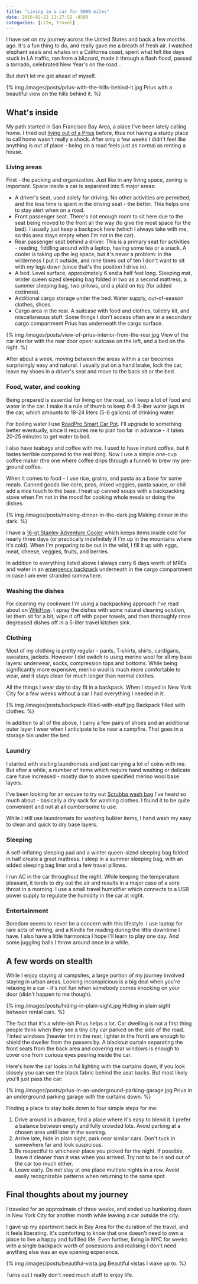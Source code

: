 ```yaml
---
title: "Living in a car for 5000 miles"
date: 2016-02-22 11:27:52 -0500
categories: [Life, Travel]
---
```


I have set on my journey across the United States and back a few months ago.
It's a fun thing to do, and really gave me a breath of fresh air. I watched
elephant seals and whales on a California coast, spent what felt like days
stuck in LA traffic, ran from a blizzard, made it through a flash flood, passed
a tornado, celebrated New Year's on the road... 

But don't let me get ahead of myself.

{% img /images/posts/prius-with-the-hills-behind-it.jpg Prius with a beautiful view on the hills behind it. %}

## What's inside

My path started in San Francisco Bay Area, a place I've been lately calling
home. I tried out [living out of a Prius][1] before, thus not having a sturdy
place to call home wasn't really a shock. After only a few weeks I didn't feel
like anything is out of place - being on a road feels just as normal as renting
a house.

### Living areas

First - the packing and organization. Just like in any living space, zoning is
important. Space inside a car is separated into 5 major areas:

* A driver's seat, used solely for driving. No other activities are permitted,
  and the less time is spent in the driving seat - the better. This helps one
  to stay alert when on a road.
* Front passenger seat. There's not enough room to sit here due to the seat
  being moved to the front all the way (to give the most space for the bed). I
  usually just keep a backpack here (which I always take with me, so this area
  stays empty when I'm not in the car).
* Rear passenger seat behind a driver. This is a primary seat for activities -
  reading, fiddling around with a laptop, having some tea or a snack. A cooler
  is taking up the leg space, but it's never a problem: in the wilderness I put
  it outside, and nine times out of ten I don't want to sit with my legs down
  (since that's the position I drive in).
* A bed. Level surface, approximately 6 and a half feet long. Sleeping mat,
  winter queen sized sleeping bag folded in two as a second mattress, a summer
  sleeping bag, two pillows, and a plaid on top (for added coziness).
* Additional cargo storage under the bed. Water supply, out-of-season clothes,
  shoes.
* Cargo area in the rear. A suitcase with food and clothes, toiletry kit, and
  miscellaneous stuff. Some things I don't access often are in a secondary cargo
  compartment Prius has underneath the cargo surface.

{% img /images/posts/view-of-prius-interior-from-the-rear.jpg View of the car interior with the rear door open: suitcase on the left, and a bed on the right. %}

After about a week, moving between the areas within a car becomes surprisingly
easy and natural. I usually put on a hand brake, lock the car, leave my shoes
in a driver's seat and move to the back sit or the bed.

### Food, water, and cooking

Being prepared is essential for living on the road, so I keep a lot of food and
water in the car. I make it a rule of thumb to keep 6-8 3-liter water jugs in
the car, which amounts to 18-24 liters (5-6 gallons) of drinking water.

For boiling water I use [RoadPro Smart Car Pot][2]. I'll upgrade to something
better eventually, since it requires me to plan too far in advance - it takes
20-25 minutes to get water to boil.

I also have teabags and coffee with me. I used to have instant coffee, but it
tastes terrible compared to the real thing. Now I use a simple one-cup coffee
maker (the one where coffee drips through a funnel) to brew my pre-ground
coffee.

When it comes to food - I use rice, grains, and pasta as a base for some meals.
Canned goods like corn, peas, mixed veggies, pasta sauce, or chili add a nice
touch to the base. I heat up canned soups with a backpacking stove when I'm not
in the mood for cooking whole meals or doing the dishes.

{% img /images/posts/making-dinner-in-the-dark.jpg Making dinner in the dark. %}

I have a [16-qt Stanley Adventure Cooler][3] which keeps items inside cold for
nearly three days (or practically indefinitely if I'm up in the mountains where
it's cold). When I'm preparing to be out in the wild, I fill it up with eggs,
meat, cheese, veggies, fruits, and berries.

In addition to everything listed above I always carry 6 days worth of MREs and
water in an [emergency backpack][4] underneath in the cargo compartment in case
I am ever stranded somewhere.

### Washing the dishes

For cleaning my cookware I'm using a backpacking approach I've read about on
[WikiHow][6]. I spray the dishes with some natural cleaning solution, let them
sit for a bit, wipe it off with paper towels, and then thoroughly rinse
degreased dishes off in a 5-liter travel kitchen sink.

### Clothing

Most of my clothing is pretty regular - pants, T-shirts, shirts, cardigans,
sweaters, jackets. However I did switch to using merino wool for all my base
layers: underwear, socks, compression tops and bottoms. While being
significantly more expensive, merino wool is much more comfortable to wear, and
it stays clean for much longer than normal clothes.

All the things I wear day to day fit in a backpack. When I stayed in New York
City for a few weeks without a car I had everything I needed in it:

{% img /images/posts/backpack-filled-with-stuff.jpg Backpack filled with clothes. %}

In addition to all of the above, I carry a few pairs of shoes and an additional
outer layer I wear when I anticipate to be near a campfire. That goes in a
storage bin under the bed.

### Laundry

I started with visiting laundromats and just carrying a lot of coins with me.
But after a while, a number of items which require hand washing or delicate
care have increased - mostly due to above specified merino wool base layers.

I've been looking for an excuse to try out [Scrubba wash bag][5] I've heard so
much about - basically a dry sack for washing clothes. I found it to be quite
convenient and not at all cumbersome to use.

While I still use laundromats for washing bulkier items, I hand wash my easy to
clean and quick to dry base layers.

### Sleeping

A self-inflating sleeping pad and a winter queen-sized sleeping bag folded in
half create a great mattress. I sleep in a summer sleeping bag, with an added
sleeping bag liner and a few travel pillows.

I run AC in the car throughout the night. While keeping the temperature
pleasant, it tends to dry out the air and results in a major case of a sore
throat in a morning. I use a small travel humidifier which connects to a USB
power supply to regulate the humidity in the car at night.

### Entertainment

Boredom seems to never be a concern with this lifestyle. I use laptop for rare
acts of writing, and a Kindle for reading during the little downtime I have. I
also have a little harmonica I hope I'll learn to play one day. And some
juggling balls I throw around once in a while.

## A few words on stealth

While I enjoy staying at campsites, a large portion of my journey involved
staying in urban areas. Looking inconspicious is a big deal when you're relaxing
in a car - it's not fun when somebody comes knocking on your door (didn't happen
to me though).

{% img /images/posts/hiding-in-plain-sight.jpg Hiding in plain sight between rental cars. %}

The fact that it's a white-ish Prius helps a lot. Car dwelling is not a first
thing people think when they see a tiny city car parked on the side of the road.
Tinted windows (heavier tint in the rear, lighter in the front) are enough to
shield the dweller from the passers by. A blackout curtain separating the front
seats from the back area and covering rear windows is enough to cover one from
curious eyes peering inside the car.

Here's how the car looks in ful lighting with the curtains down, if you look
closely you can see the black fabric behind the seat backs. But most likely
you'll just pass the car:

{% img /images/posts/prius-in-an-underground-parking-garage.jpg Prius in an underground parking garage with the curtains down. %}

Finding a place to stay boils down to four simple steps for me:

1. Drive around in advance, find a place where it's easy to blend it. I prefer a
   balance between empty and fully crowded lots. Avoid parking at a chosen area
   until later in the evening.
2. Arrive late, hide in plain sight, park near similar cars. Don't tuck in
   somewhere far and look suspicious.
3. Be respectful to whichever place you picked for the night. If possible, leave
   it cleaner than it was when you arrived. Try not to be in and out of the car
   too much either.
4. Leave early. Do not stay at one place multiple nights in a row. Avoid easily
   recognizable patterns when returning to the same spot.

## Final thoughts about my journey

I traveled for an approximate of three weeks, and ended up hunkering down in New
York City for another month while leaving a car outside the city.

I gave up my apartment back in Bay Area for the duration of the travel, and it
feels liberating. It's comforting to know that one doesn't need to own a place
to live a happy and fulfilled life. Even further, living in NYC for weeks with a
single backpack worth of posessions and realising I don't need anything else was
an eye opening experience.

{% img /images/posts/beautiful-vista.jpg Beautiful vistas I wake up to. %}

Turns out I really don't need much stuff to enjoy life.

[1]: http://www.rosipov.com/blog/urban-prius-living/
[2]: http://amzn.to/1Pj5kpe
[3]: http://amzn.to/1Pj5BbN
[4]: http://amzn.to/1meZgWz
[5]: http://amzn.to/1QdUGjt
[6]: http://www.wikihow.com/Clean-Dishes-on-a-Camping-Trip#Spray_and_Wash_sub
